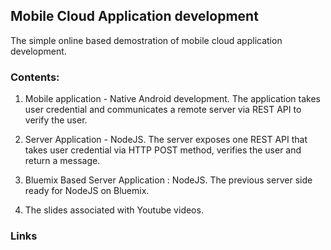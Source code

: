 ## Mobile Cloud Application development


The simple online based demostration of mobile cloud application development.

### Contents:

1. Mobile application - Native Android development. The application takes
user credential and communicates a remote server via REST API to verify the
user.

2. Server Application - NodeJS. The server exposes one REST API that takes
user credential via HTTP POST method, verifies the user and return a message.

3. Bluemix Based Server Application : NodeJS. The previous server side ready for
NodeJS on Bluemix.

4. The slides associated with Youtube videos.


### Links


